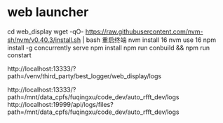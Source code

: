 #


# web launcher


cd web_display
wget -qO- https://raw.githubusercontent.com/nvm-sh/nvm/v0.40.3/install.sh | bash
重启终端
nvm install 16
nvm use 16
npm install -g concurrently serve
npm install
npm run conbuild && npm run constart

http://localhost:13333/?path=/venv/third_party/best_logger/web_display/logs

http://localhost:13333/?path=/mnt/data_cpfs/fuqingxu/code_dev/auto_rfft_dev/logs
http://localhost:19999/api/logs/files?path=/mnt/data_cpfs/fuqingxu/code_dev/auto_rfft_dev/logs